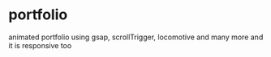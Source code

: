 # portfolio
animated portfolio using gsap, scrollTrigger, locomotive and many more and it is responsive too

